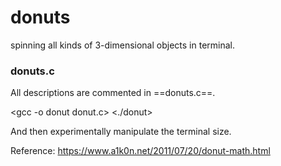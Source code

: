 # donuts
spinning all kinds of 3-dimensional objects in terminal.


### donuts.c
All descriptions are commented in ==donuts.c==.

<gcc -o donut donut.c>
<./donut>

And then experimentally manipulate the terminal size.

Reference: https://www.a1k0n.net/2011/07/20/donut-math.html